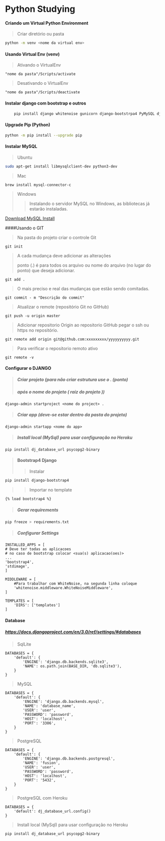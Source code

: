 # Python Studying

#### Criando um Virtual Python Environment
 
> Criar diretório ou pasta
>
```bash
python -m venv <nome da virtual env>
```
#### **Usando Virtual Env (venv)**
>Ativando o VirtualEnv
>
```git
"nome da pasta"/Scripts/activate
```
>Desativando o VirtualEnv
>
```   
"nome da pasta"/Scripts/deactivate
```
#### Instalar django com bootstrap e outros
```bash
    pip install django whitenoise gunicorn django-bootstrpa4 PyMySQL django-stdimage
```
#### Upgrade Pip (Python)
```bash
python -m pip install --upgrade pip
```
#### Instalar MySQL
> Ubuntu
```bash
sudo apt-get install libmysqlclient-dev python3-dev
```
> Mac
```
brew install mysql-connector-c
```
> Windows
> >Instalando o servidor MySQL no Windows, as bibliotecas
    já estarão instaladas.
>
[Download MySQL Install](https://dev.mysql.com/downloads/mysql/)
  
####Usando o GIT
> Na pasta do projeto criar o controle Git
>
```git
git init
```
> A cada mudança deve adicionar as alterações
>
> ponto (.) é para todos os arquivo ou nome do arquivo 
    (no lugar do ponto) que deseja adicionar.
```git
git add .
``` 
> O mais preciso e real das mudanças que estão sendo comitadas.
```
git commit - m "Descrição do commit"
```
> Atualizar o remote (repositório Git no GitHub)
```
git push -u origin master
```        
> Adicionar repositorio Origin ao repositorio GitHub
> pegar o ssh ou https no repositório.
```
git remote add origin git@github.com:xxxxxxxxx/yyyyyyyyyy.git
```
> Para verificar o repositorio remoto ativo
```
git remote -v
```

#### Configurar o DJANGO

> ##### Criar projeto (para não criar estrutura use o . (ponto) 
> ##### após o nome do projeto ( raiz do projeto ))
```
django-admin startproject <nome do project> .
```    
> ##### Criar app (deve-se estar dentro da pasta do projeto)
```
django-admin startapp <nome do app>
```
> ##### Install local (MySql) para usar configuração no Heroku
```
pip install dj_database_url psycopg2-binary
```
> #### **Bootstrap4 Django**
>> Instalar 
```bash
pip install django-bootstrap4
```
>> Importar no template
```html
{% load bootstrap4 %}
```
> ##### **Gerar requirements**
```bash
pip freeze > requirements.txt
```
> ##### **Configurar Settings**
```django
INSTALLED_APPS = [
# Deve ter todas as aplicacoes
# no caso de bootstrap colocar <sua(s) aplicacao(oes)>
...
'bootstrap4',
'stdimage',
]
```
```django
MIDDLEWARE = [
    #Para trabalhar com WhiteNoise, na segunda linha coloque
    'whitenoise.middleware.WhiteNoiseMiddleware',
]
```
```django
TEMPLATES = [
    'DIRS': ['templates']
]
```
#### **Database**
##### https://docs.djangoproject.com/en/3.0/ref/settings/#databases
> SqlLite
```django
DATABASES = {
    'default': {
        'ENGINE': 'django.db.backends.sqlite3',
        'NAME': os.path.join(BASE_DIR, 'db.sqlite3'),
    }
}
```
> MySQL
```django
DATABASES = {
    'default': {
        'ENGINE': 'django.db.backends.mysql',
        'NAME': 'database_name',
        'USER': 'user',
        'PASSWORD': 'password',
        'HOST': 'localhost',
        'PORT': '3306',
    }
}
```
> PostgreSQL
```django
DATABASES = {
    'default': {
        'ENGINE': 'django.db.backends.postgresql',
        'NAME': 'fusion',
        'USER': 'user',
        'PASSWORD': 'password',
        'HOST': 'localhost',
        'PORT': '5432',
    }
}
```
> PostgreSQL com Heroku
```django
DATABASES = {
    'default': dj_database_url.config()
}
```
> Install local (MySql) para usar configuração no Heroku
```bash
pip install dj_database_url psycopg2-binary
```
